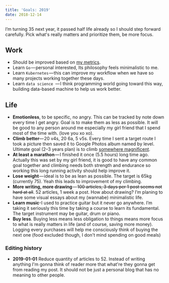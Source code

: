 ```yaml
---
title: 'Goals: 2019'
date: 2018-12-14
---
```


I’m turning 35 next year, it passed half life already so I should step forward carefully. Pick what's really matters and prioritize them, be more focus.

## Work
- Should be improved based on [my metrics](http://localhost:8000/on-measuring-work/).
- Learn `Go` — personal interested, Its philosophy feels minimalistic to me.
- Learn `Kubernetes` — this can improve my workflow when we have so many projects working together these days.
- Learn `data science `— I think programming world going toward this way, building data-based machine to help us work better.

## Life
- __Emotionless__, to be specific, no angry. This can be tracked by note down every time I get angry. Goal is to make them as less as possible. It will be good to any person around me especially my girl friend that I spend most of the time with. (love you xo xo).
- __Climb better__— 20 v4s, 20 6a, 5 v5s. Every time I sent a target route I took a picture then saved it to Google Photos album named by level. Ultimate goal (2–3 years plan) is to climb [somewhere magnificent](https://youtu.be/7DCiOy6Dxe8).
- __At least a marathon__ — I finished it once (5.5 hours) long time ago. Actually this was set by my girl friend, it is good to have any common goal together and climbing needs both strength and endurance so working this long running activity should help improve it.
- __Lose weight__ — ideal is to be as lean as possible. The target is 65kg (currently 75). Yeah this leads to improvement of my climbing.
- __More writing, more drawing__ — ~~100 articles, 3 days per 1 post seems not hard at all~~. 52 articles, 1 week a post. How about drawing? I’m planing to have some visual essays about my (wannabe) minimalistic life.
- __Learn music__-I used to practice guitar but it never go anywhere. I’m taking it seriously this time by taking a course to learn its fundamental. The target instrument may be guitar, drum or piano.
- __Buy less__. Buying less means less obligation to things means more focus to what is really matters in life (and of course, saving more money). Logging every purchases will help me consciously think of buying the next one (food excluded though, I don't mind spending on good meals)

### Editing history
- __2019-01-01__ Reduce quantity of articles to 52. Instead of writing anything I'm gonna think of reader more that what're they gonna get from reading my post. It should not be just a personal blog that has no meaning to other people.
